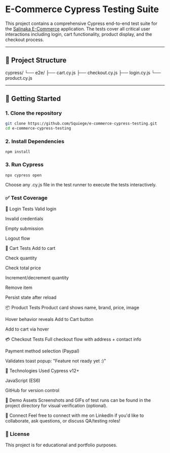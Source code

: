 # E-Commerce Cypress Testing Suite

This project contains a comprehensive Cypress end-to-end test suite for the [Salinaka E-Commerce](https://salinaka-ecommerce.web.app) application. The tests cover all critical user interactions including login, cart functionality, product display, and the checkout process.

---

## 📁 Project Structure
cypress/
└── e2e/
├── cart.cy.js
├── checkout.cy.js
├── login.cy.js
└── product.cy.js

---

## 🚀 Getting Started

### 1. Clone the repository

```bash
git clone https://github.com/Squiege/e-commerce-cypress-testing.git
cd e-commerce-cypress-testing
```

### 2. Install Dependencies
```
npm install
```

### 3. Run Cypress
```
npx cypress open
```

Choose any .cy.js file in the test runner to execute the tests interactively.

### ✅ Test Coverage
🔐 Login Tests
Valid login

Invalid credentials

Empty submission

Logout flow

🛒 Cart Tests
Add to cart

Check quantity

Check total price

Increment/decrement quantity

Remove item

Persist state after reload

📦 Product Tests
Product card shows name, brand, price, image

Hover behavior reveals Add to Cart button

Add to cart via hover

💳 Checkout Tests
Full checkout flow with address + contact info

Payment method selection (Paypal)

Validates toast popup: "Feature not ready yet :)"

🧪 Technologies Used
Cypress v12+

JavaScript (ES6)

GitHub for version control

📸 Demo Assets
Screenshots and GIFs of test runs can be found in the project directory for visual verification (optional).

🤝 Connect
Feel free to connect with me on LinkedIn if you'd like to collaborate, ask questions, or discuss QA/testing roles!

### 📄 License
This project is for educational and portfolio purposes.
